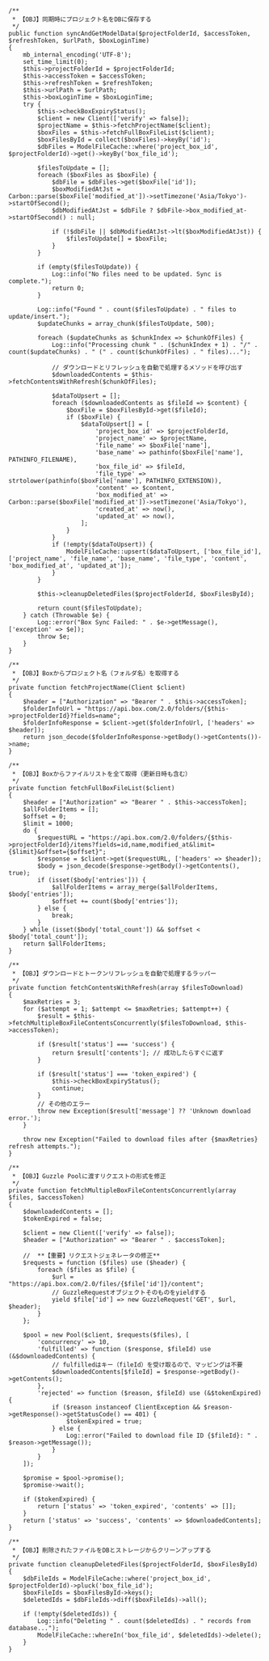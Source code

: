 
    /**
     * 【OBJ】同期時にプロジェクト名をDBに保存する
     */
    public function syncAndGetModelData($projectFolderId, $accessToken, $refreshToken, $urlPath, $boxLoginTime)
    {
        mb_internal_encoding('UTF-8');
        set_time_limit(0);
        $this->projectFolderId = $projectFolderId;
        $this->accessToken = $accessToken;
        $this->refreshToken = $refreshToken;
        $this->urlPath = $urlPath;
        $this->boxLoginTime = $boxLoginTime;
        try {
            $this->checkBoxExpiryStatus();
            $client = new Client(['verify' => false]);
            $projectName = $this->fetchProjectName($client);
            $boxFiles = $this->fetchFullBoxFileList($client);
            $boxFilesById = collect($boxFiles)->keyBy('id');
            $dbFiles = ModelFileCache::where('project_box_id', $projectFolderId)->get()->keyBy('box_file_id');

            $filesToUpdate = [];
            foreach ($boxFiles as $boxFile) {
                $dbFile = $dbFiles->get($boxFile['id']);
                $boxModifiedAtJst = Carbon::parse($boxFile['modified_at'])->setTimezone('Asia/Tokyo')->startOfSecond();
                $dbModifiedAtJst = $dbFile ? $dbFile->box_modified_at->startOfSecond() : null;

                if (!$dbFile || $dbModifiedAtJst->lt($boxModifiedAtJst)) {
                    $filesToUpdate[] = $boxFile;
                }
            }

            if (empty($filesToUpdate)) {
                Log::info("No files need to be updated. Sync is complete.");
                return 0;
            }

            Log::info("Found " . count($filesToUpdate) . " files to update/insert.");
            $updateChunks = array_chunk($filesToUpdate, 500);

            foreach ($updateChunks as $chunkIndex => $chunkOfFiles) {
                Log::info("Processing chunk " . ($chunkIndex + 1) . "/" . count($updateChunks) . " (" . count($chunkOfFiles) . " files)...");

                // ダウンロードとリフレッシュを自動で処理するメソッドを呼び出す
                $downloadedContents = $this->fetchContentsWithRefresh($chunkOfFiles);

                $dataToUpsert = [];
                foreach ($downloadedContents as $fileId => $content) {
                    $boxFile = $boxFilesById->get($fileId);
                    if ($boxFile) {
                        $dataToUpsert[] = [
                            'project_box_id' => $projectFolderId,
                            'project_name' => $projectName,
                            'file_name' => $boxFile['name'],
                            'base_name' => pathinfo($boxFile['name'], PATHINFO_FILENAME),
                            'box_file_id' => $fileId,
                            'file_type' => strtolower(pathinfo($boxFile['name'], PATHINFO_EXTENSION)),
                            'content' => $content,
                            'box_modified_at' => Carbon::parse($boxFile['modified_at'])->setTimezone('Asia/Tokyo'),
                            'created_at' => now(),
                            'updated_at' => now(),
                        ];
                    }
                }
                if (!empty($dataToUpsert)) {
                    ModelFileCache::upsert($dataToUpsert, ['box_file_id'], ['project_name', 'file_name', 'base_name', 'file_type', 'content', 'box_modified_at', 'updated_at']);
                }
            }

            $this->cleanupDeletedFiles($projectFolderId, $boxFilesById);

            return count($filesToUpdate);
        } catch (Throwable $e) {
            Log::error("Box Sync Failed: " . $e->getMessage(), ['exception' => $e]);
            throw $e;
        }
    }

    /**
     * 【OBJ】Boxからプロジェクト名（フォルダ名）を取得する
     */
    private function fetchProjectName(Client $client)
    {
        $header = ["Authorization" => "Bearer " . $this->accessToken];
        $folderInfoUrl = "https://api.box.com/2.0/folders/{$this->projectFolderId}?fields=name";
        $folderInfoResponse = $client->get($folderInfoUrl, ['headers' => $header]);
        return json_decode($folderInfoResponse->getBody()->getContents())->name;
    }

    /**
     * 【OBJ】Boxからファイルリストを全て取得（更新日時も含む）
     */
    private function fetchFullBoxFileList($client)
    {
        $header = ["Authorization" => "Bearer " . $this->accessToken];
        $allFolderItems = [];
        $offset = 0;
        $limit = 1000;
        do {
            $requestURL = "https://api.box.com/2.0/folders/{$this->projectFolderId}/items?fields=id,name,modified_at&limit={$limit}&offset={$offset}";
            $response = $client->get($requestURL, ['headers' => $header]);
            $body = json_decode($response->getBody()->getContents(), true);
            if (isset($body['entries'])) {
                $allFolderItems = array_merge($allFolderItems, $body['entries']);
                $offset += count($body['entries']);
            } else {
                break;
            }
        } while (isset($body['total_count']) && $offset < $body['total_count']);
        return $allFolderItems;
    }

    /**
     * 【OBJ】ダウンロードとトークンリフレッシュを自動で処理するラッパー
     */
    private function fetchContentsWithRefresh(array $filesToDownload)
    {
        $maxRetries = 3;
        for ($attempt = 1; $attempt <= $maxRetries; $attempt++) {
            $result = $this->fetchMultipleBoxFileContentsConcurrently($filesToDownload, $this->accessToken);

            if ($result['status'] === 'success') {
                return $result['contents']; // 成功したらすぐに返す
            }

            if ($result['status'] === 'token_expired') {
                $this->checkBoxExpiryStatus();
                continue;
            }
            // その他のエラー
            throw new Exception($result['message'] ?? 'Unknown download error.');
        }

        throw new Exception("Failed to download files after {$maxRetries} refresh attempts.");
    }

    /**
     * 【OBJ】Guzzle Poolに渡すリクエストの形式を修正
     */
    private function fetchMultipleBoxFileContentsConcurrently(array $files, $accessToken)
    {
        $downloadedContents = [];
        $tokenExpired = false;

        $client = new Client(['verify' => false]);
        $header = ["Authorization" => "Bearer " . $accessToken];

        //  **【重要】リクエストジェネレータの修正**
        $requests = function ($files) use ($header) {
            foreach ($files as $file) {
                $url = "https://api.box.com/2.0/files/{$file['id']}/content";
                // GuzzleRequestオブジェクトそのものをyieldする
                yield $file['id'] => new GuzzleRequest('GET', $url, $header);
            }
        };

        $pool = new Pool($client, $requests($files), [
            'concurrency' => 10,
            'fulfilled' => function ($response, $fileId) use (&$downloadedContents) {
                // fulfilledはキー（fileId）を受け取るので、マッピングは不要
                $downloadedContents[$fileId] = $response->getBody()->getContents();
            },
            'rejected' => function ($reason, $fileId) use (&$tokenExpired) {
                if ($reason instanceof ClientException && $reason->getResponse()->getStatusCode() == 401) {
                    $tokenExpired = true;
                } else {
                    Log::error("Failed to download file ID {$fileId}: " . $reason->getMessage());
                }
            }
        ]);

        $promise = $pool->promise();
        $promise->wait();

        if ($tokenExpired) {
            return ['status' => 'token_expired', 'contents' => []];
        }
        return ['status' => 'success', 'contents' => $downloadedContents];
    }

    /**
     * 【OBJ】削除されたファイルをDBとストレージからクリーンアップする
     */
    private function cleanupDeletedFiles($projectFolderId, $boxFilesById)
    {
        $dbFileIds = ModelFileCache::where('project_box_id', $projectFolderId)->pluck('box_file_id');
        $boxFileIds = $boxFilesById->keys();
        $deletedIds = $dbFileIds->diff($boxFileIds)->all();

        if (!empty($deletedIds)) {
            Log::info("Deleting " . count($deletedIds) . " records from database...");
            ModelFileCache::whereIn('box_file_id', $deletedIds)->delete();
        }
    }
